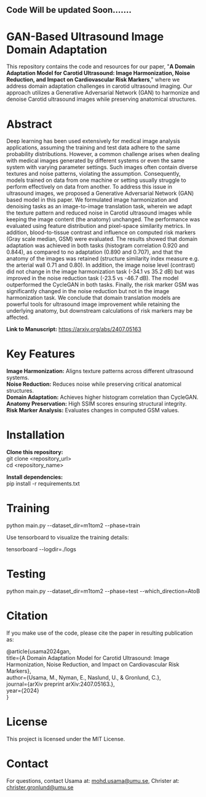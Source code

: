 ## Code Will be updated Soon.......
# GAN-Based Ultrasound Image Domain Adaptation

This repository contains the code and resources for our paper, "**A Domain Adaptation Model for Carotid Ultrasound: Image Harmonization, Noise Reduction, and Impact on Cardiovascular Risk Markers**," where we address domain adaptation challenges in carotid ultrasound imaging. Our approach utilizes a Generative Adversarial Network (GAN) to harmonize and denoise Carotid ultrasound images while preserving anatomical structures.

# Abstract
Deep learning has been used extensively for medical image analysis applications, assuming the training and test data adhere to the same probability distributions. However, a common challenge arises when dealing with medical images generated by different systems or even the same system with varying parameter settings. Such images often contain diverse textures and noise patterns, violating the assumption. Consequently, models trained on data from one machine or setting usually struggle to perform effectively on data from another. To address this issue in ultrasound images, we proposed a Generative Adversarial Network (GAN) based model in this paper. We formulated image harmonization and denoising tasks as an image-to-image translation task, wherein we adapt the texture pattern and reduced noise in Carotid ultrasound images while keeping the image content (the anatomy) unchanged. 
The performance was evaluated using feature distribution and pixel-space similarity metrics. In addition, blood-to-tissue contrast and influence on computed risk markers (Gray scale median, GSM) were evaluated.
The results showed that domain adaptation was achieved in both tasks (histogram correlation 0.920 and 0.844), as compared to no adaptation (0.890 and 0.707), and that the anatomy of the images was retained (structure similarity index measure e.g. the arterial wall 0.71 and 0.80). In addition, the image noise level (contrast) did not change in the image harmonization task (-34.1 vs 35.2 dB) but was improved in the noise reduction task (-23.5 vs -46.7 dB). 
The model outperformed the CycleGAN in both tasks. Finally, the risk marker GSM was significantly changed in the noise reduction but not in the image harmonization task.
We conclude that domain translation models are powerful tools for ultrasound image improvement while retaining the underlying anatomy, but downstream calculations of risk markers may be affected.

**Link to Manuscript:** <a href="https://arxiv.org/abs/2407.05163">https://arxiv.org/abs/2407.05163</a>

# Key Features
**Image Harmonization:** Aligns texture patterns across different ultrasound systems.  
**Noise Reduction:** Reduces noise while preserving critical anatomical structures.  
**Domain Adaptation:** Achieves higher histogram correlation than CycleGAN.  
**Anatomy Preservation:** High SSIM scores ensuring structural integrity.  
**Risk Marker Analysis:** Evaluates changes in computed GSM values.


# Installation

**Clone this repository:**  
git clone <repository_url>  
cd <repository_name>  

**Install dependencies:**  
pip install -r requirements.txt  

# Training

python main.py --dataset_dir=m1tom2 --phase=train 

Use tensorboard to visualize the training details:

tensorboard --logdir=./logs

# Testing

python main.py --dataset_dir=m1tom2 --phase=test --which_direction=AtoB



# Citation  
If you make use of the code, please cite the paper in resulting publication as:  

@article{usama2024gan,  
  title={A Domain Adaptation Model for Carotid Ultrasound: Image Harmonization, Noise Reduction, and Impact on Cardiovascular Risk Markers},  
  author={Usama, M., Nyman, E., Naslund, U., & Gronlund, C.},  
  journal={arXiv preprint arXiv:2407.05163.},  
  year={2024}  
}

# License
This project is licensed under the MIT License.

# Contact
For questions, contact Usama at: <a href="mailto:mohd.usama@umu.se.com">mohd.usama@umu.se</a>, Christer at: <a href="mailto:christer.gronlund@umu.se">christer.gronlund@umu.se</a>






